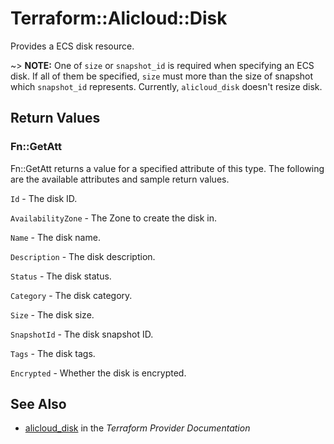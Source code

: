# Terraform::Alicloud::Disk

Provides a ECS disk resource.

~> **NOTE:** One of `size` or `snapshot_id` is required when specifying an ECS disk. If all of them be specified, `size` must more than the size of snapshot which `snapshot_id` represents. Currently, `alicloud_disk` doesn't resize disk.

## Return Values

### Fn::GetAtt

Fn::GetAtt returns a value for a specified attribute of this type. The following are the available attributes and sample return values.

`Id` - The disk ID.

`AvailabilityZone` - The Zone to create the disk in.

`Name` - The disk name.

`Description` - The disk description.

`Status` - The disk status.

`Category` - The disk category.

`Size` - The disk size.

`SnapshotId` - The disk snapshot ID.

`Tags` - The disk tags.

`Encrypted` - Whether the disk is encrypted.

## See Also

* [alicloud_disk](https://www.terraform.io/docs/providers/alicloud/r/disk.html) in the _Terraform Provider Documentation_